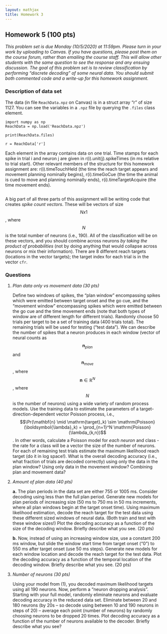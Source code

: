 ```yaml
---
layout: mathjax
title: Homework 3
---
```


## Homework 5 (100 pts)

_This problem set is due Monday (10/5/2020) at 11:59pm. Please turn in your
work by uploading to Canvas. If you have questions, please post them on the
course forum, rather than emailing the course staff. This will allow other
students with the same question to see the response and any ensuing discussion.
The goal of this problem set is to review classification by performing
“discrete decoding” of some neural data. You should submit both commented code
and a write-up for this homework assignment._


### Description of data set

The data (in file `ReachData.npz` on Canvas) is in a struct array “r” of size 1127.
You can see the variables in a `.npz` file by querying the `.files` class element.

```
import numpy as np
ReachData = np.load('ReachData.npz')

print(ReachData.files)

r = ReachData['r']

```
Each element in the array contains data on one trial. Time stamps for
each spike in trial i and neuron j are given in r(i).unit(j).spikeTimes (in ms
relative to trial start). Other relevant members of the structure for this
homework assignment are: r(i).timeTouchHeld (the time the reach target appears
and movement planning nominally begins), r(i).timeGoCue (the time the animal is
cued to move and planning nominally ends), r(i).timeTargetAcquire (the time
movement ends). 

```

```

A big part of all three parts of this assignment will be
writing code that creates _spike count vectors_. These will be vectors of size
$$Nx1$$, where $$N$$ is the total number of neurons (i.e., 190). All of the
classification will be on these vectors, and you should combine across neurons
_by taking the product of probabilities_ (not by doing anything that would
collapse across neurons or mix their information). There are 8 different reach
targets (locations in the vector targets); the target index for each trial is
in the vector `cfr`.

### Questions

1. _Plan data only vs movement data (30 pts)_

   Define two windows of spikes, the “plan window” encompassing spikes which were emitted between
   target onset and the go cue, and the “movement window” encompassing spikes which were emitted
   between the go cue and the time movement ends (note that both types of window are of different
   length for different trials). Randomly choose 50 trials per target to be a set of training data
   (400 trials total). The remaining trials will be used for testing (“test data”). We can
   describe the number of spikes that a neuron produces in each window (vector of neural counts as
   $$\mathbf{n}_{plan}$$ and $$\mathbf{n}_{move}$$, where $$\mathbf{n} \in \mathbb{R}^N$$,
   where $$N$$ is the number of neurons) using a wide variety of random process
   models. Use the training data to estimate the parameters of a target- direction-dependent
   vector Poisson process, i.e., $$\Pr(\mathbf{n} \mid \mathrm{target}_k) \sim
   \mathrm{Poisson}(\boldsymbol{\lambda}_k) = \prod_{n=1}^N \mathrm{Poisson}(\lambda_{k,n})$$.
   In other words, calculate a Poisson model for _each neuron_ and class - the rate for a class
   will be a vector the size of the number of neurons.  For each of remaining test trials
   estimate the maximum likelihood reach target (do it in log space!). What is the overall
   decoding accuracy (i.e., what fraction of trials are decoded correctly) using only the data
   in the plan window? Using only data in the movement window?  Combining plan and movement
   data?


2. _Amount of plan data (40 pts)_

     **a.** The plan periods in the data set are either 755 or 1005 ms. Consider decoding using less
     than the full plan period. Generate new models for plan periods of increasing size (50 ms to
     750 ms in 50 ms increments, where all plan windows begin at the target onset time). Using
     maximum likelihood estimation, decode the reach target for the test data using these different
     sized windows of neural data. (Both train and test with these window sizes!) Plot the
     decoding accuracy as a function of the size of the decoding window. Briefly describe what
     you see. (20 pts)

     **b.** Now, instead of using an increasing window size, use a constant 200 ms window, but slide
     the window start time from target onset (“0”) to 550 ms after target onset (use 50 ms
     steps). Generate new models for each window location and decode the reach target for the
     test data. Plot the decoding accuracy as a function of the temporal location of the
     decoding window. Briefly describe what you see. (20 pts)

3. _Number of neurons (30 pts)_

     Using your model from (1), you decoded maximum likelihood targets using all 190 neurons. Now,
     perform a “neuron dropping analysis”. Starting with your full model, randomly eliminate neurons
     and evaluate decoding accuracy in the reduced data set. Eliminate between 20 and 180 neurons
     (by 20s – so decode using between 10 and 190 neurons in steps of 20) – average each point
     (number of neurons) by randomly choosing neurons to be dropped 20 times. Plot decoding
     accuracy as a function of the number of neurons available to the decoder. Briefly describe
     what you see?
